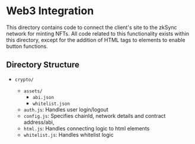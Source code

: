 # Web3 Integration

This directory contains code to connect the client's site to the zkSync network for minting NFTs. All code related to this functionality exists within this directory, except for the addition of HTML tags to elements to enable button functions.

## Directory Structure

- `crypto/`

  - `assets/`
    - `abi.json`
    - `whitelist.json`
  - `auth.js`: Handles user login/logout
  - `config.js`: Specifies chainId, network details and contract address/abi,
  - `html.js`: Handles connecting logic to html elements
  - `whitelist.js`: Handles whitelist logic
